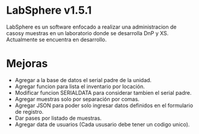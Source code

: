 # LabSphere v1.5.1
LabSphere es un software enfocado a realizar una administracion de casosy muestras en un laboratorio donde se desarrolla DnP y XS. Actualmente se encuentra en desarrollo.

# Mejoras
- Agregar a la base de datos el serial padre de la unidad.
- Agregar funcion para lista el inventario por locación.
- Modificar funcion SERIALDATA para considerar tambien el serial padre.
- Agregar muestras solo por separación por comas.
- Agregar JSON para poder solo ingresar datos definidos en el formulario de registro.
- Dar pases por listado de muestras.
- Agregar data de usuarios (Cada ususario debe tener un codigo unico).